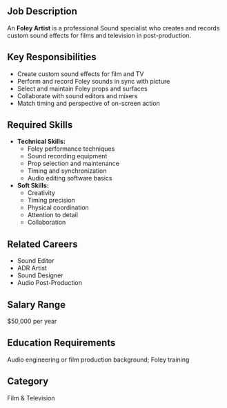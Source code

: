 ## Job Description
An **Foley Artist** is a professional Sound specialist who creates and records custom sound effects for films and television in post-production.

## Key Responsibilities
- Create custom sound effects for film and TV
- Perform and record Foley sounds in sync with picture
- Select and maintain Foley props and surfaces
- Collaborate with sound editors and mixers
- Match timing and perspective of on-screen action

## Required Skills
- **Technical Skills:**
  - Foley performance techniques
  - Sound recording equipment
  - Prop selection and maintenance
  - Timing and synchronization
  - Audio editing software basics
- **Soft Skills:**
  - Creativity
  - Timing precision
  - Physical coordination
  - Attention to detail
  - Collaboration

## Related Careers
- Sound Editor
- ADR Artist
- Sound Designer
- Audio Post-Production

## Salary Range
$50,000 per year

## Education Requirements
Audio engineering or film production background; Foley training

## Category
Film & Television
